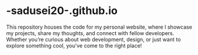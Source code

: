 # -sadusei20-.github.io
This repository houses the code for my personal website, where I showcase my projects, share my thoughts, and connect with fellow developers. Whether you’re curious about web development, design, or just want to explore something cool, you’ve come to the right place!
